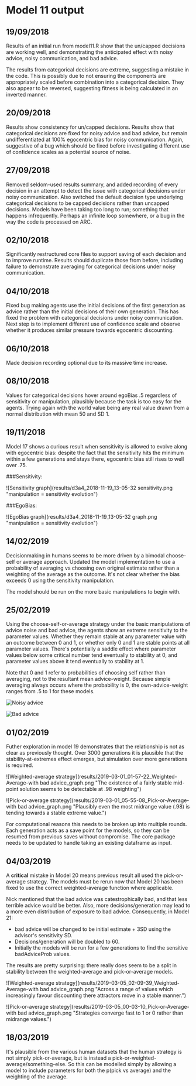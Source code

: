 # Model 11 output  

## 19/09/2018  
Results of an initial run from model11.R show that the un/capped decisions are working well, and demonstrating the anticipated effect with noisy advice, noisy communication, and bad advice.  

The results from categorical decisions are extreme, suggesting a mistake in the code. This is possibly due to not ensuring the components are appropriately scaled before combination into a categorical decision. They also appear to be reversed, suggesting fitness is being calculated in an inverted manner. 

## 20/09/2018  

Results show consistency for un/capped decisions. Results show that categorical decisions are fixed for noisy advice and bad advice, but remain undifferentiated at 100% egocentric bias for noisy communication. Again, suggestive of a bug which should be fixed before investigating different use of confidence scales as a potential source of noise.  

## 27/09/2018  

Removed seldom-used results summary, and added recording of every decision in an attempt to detect the issue with categorical decisions under noisy communication. Also switched the default decision type underlying categorical decisions to be capped decisions rather than uncapped decisions. Models have been taking too long to run; something that happens infrequently. Perhaps an infinite loop somewhere, or a bug in the way the code is processed on ARC.  

## 02/10/2018   

Significantly restructured core files to support saving of each decision and to improve runtime. Results should duplicate those from before, including failure to demonstrate averaging for categorical decisions under noisy communication.  

## 04/10/2018  

Fixed bug making agents use the initial decisions of the first generation as advice rather than the initial decisions of their own generation. This has fixed the problem with categorical decisions under noisy communication. Next step is to implement different use of confidence scale and observe whether it produces similar pressure towards egocentric discounting.  

## 06/10/2018  

Made decision recording optional due to its massive time increase.  

## 08/10/2018  

Values for categorical decisions hover around egoBias .5 regardless of sensitivity or manipulation, plausibly because the task is too easy for the agents. Trying again with the world value being any real value drawn from a normal distribution with mean 50 and SD 1.  

## 19/11/2018  

Model 17 shows a curious result when sensitivity is allowed to evolve along with egocentric bias: despite the fact that the sensitivity hits the minimum within a few generations and stays there, egocentric bias still rises to well over .75.  

###Sensitivity:  

![Sensitivity graph](results/d3a4_2018-11-19_13-05-32 sensitivity.png "manipulation = sensitivity evolution")  

###EgoBias:

![EgoBias graph](results/d3a4_2018-11-19_13-05-32 graph.png "manipulation = sensitivity evolution")  



## 14/02/2019

Decisionmaking in humans seems to be more driven by a bimodal choose-self or average approach. Updated the model implementation to use a probability of averaging vs choosing own original estimate rather than a weighting of the average as the outcome. It's not clear whether the bias exceeds 0 using the sensitivity manipulation. 

The model should be run on the more basic manipulations to begin with.

## 25/02/2019

Using the choose-self-or-average strategy under the basic manipulations of advice noise and bad advice, the agents show an extreme sensitivity to the parameter values. Whether they remain stable at any parameter value with an outcome between 0 and 1, or whether only 0 and 1 are stable points at all parameter values. There's potentially a saddle effect where parameter values below some critical number tend eventually to stability at 0, and parameter values above it tend eventually to stability at 1.

Note that 0 and 1 refer to probabilities of choosing self rather than averaging, not to the resultant mean advice-weight. Because simple averaging always occurs where the probability is 0, the own-advice-weight ranges from .5 to 1 for these models.

![Noisy advice](results/2019-02-21_23-50-17_d1-a2_graph.png "Note the remarkable sensitivity to parameter values")

![Bad advice](results/2019-02-23_15-15-17_Uncapped_bad-advice_graph.png "An even closer examination of the potential saddle point.")

## 01/02/2019

Futher exploration in model 19 demonstrates that the relationship is not as clear as previously thought. Over 3000 generations it is plausible that the stability-at-extremes effect emerges, but simulation over more generations is required. 

![Weighted-average strategy](results/2019-03-01_01-57-22_Weighted-Average-with bad advice_graph.png "The existence of a fairly stable mid-point solution seems to be detectable at .98 weighting")

![Pick-or-average strategy](results/2019-03-01_05-55-08_Pick-or-Average-with bad advice_graph.png "Plausibly even the most midrange value (.98) is tending towards a stable extreme value.")

For computational reasons this needs to be broken up into multiple rounds. Each generation acts as a save point for the models, so they can be resumed from previous saves without compromise. The core package needs to be updated to handle taking an existing dataframe as input. 

## 04/03/2019

A **critical** mistake in Model 20 means previous result all used the pick-or-average strategy. The models must be rerun now that Model 20 has been fixed to use the correct weighted-average function where applicable. 

Nick mentioned that the bad advice was catestrophically bad, and that less terrible advice would be better. Also, more decisions/generation may lead to a more even distribution of exposure to bad advice. Consequently, in Model 21:  
* bad advice will be changed to be initial estimate + 3SD using the advisor's sensitivity SD.   
* Decisions/generation will be doubled to 60.   
* Initially the models will be run for a few generations to find the sensitive badAdviceProb values.

The results are pretty surprising: there really does seem to be a split in stability between the weighted-average and pick-or-average models.

![Weighted-average strategy](results/2019-03-05_02-09-39_Weighted-Average-with bad advice_graph.png "Across a range of values which increasingly favour discounting there attractors move in a stable manner.")

![Pick-or-average strategy](results/2019-03-05_00-03-10_Pick-or-Average-with bad advice_graph.png "Strategies converge fast to 1 or 0 rather than midrange values.")

## 18/03/2019

It's plausible from the various human datasets that the human strategy is not simply pick-or-average, but is instead a pick-or-weighted-average/something-else. So this can be modelled simply by allowing a model to include parameters for both the p(pick vs average) and the weighting of the average. 

